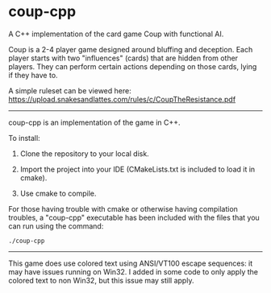 # coup-cpp
A C++ implementation of the card game Coup with functional AI.



Coup is a 2-4 player game designed around bluffing and deception. Each player starts with two "influences" (cards) that are hidden from other players. They can perform certain actions depending on those cards, lying if they have to.

A simple ruleset can be viewed here: <https://upload.snakesandlattes.com/rules/c/CoupTheResistance.pdf> 

---

coup-cpp is an implementation of the game in C++.

To install:

1) Clone the repository to your local disk.

2) Import the project into your IDE (CMakeLists.txt is included to load it in cmake).

3) Use cmake to compile. 

For those having trouble with cmake or otherwise having compilation troubles, a "coup-cpp" executable has been included with the files that you can run using the command:

```
./coup-cpp
```

---

This game does use colored text using ANSI/VT100 escape sequences: it may have issues running on Win32. I added in some code to only apply the colored text to non Win32, but this issue may still apply. 